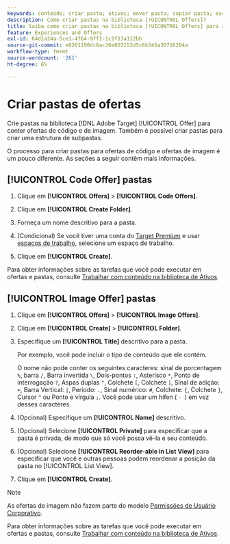 ```yaml
---
keywords: conteúdo; criar pasta; ativos; mover pasta; copiar pasta; excluir pasta; pasta de download; pasta
description: Como criar pastas na biblioteca [!UICONTROL Offers]?
title: Saiba como criar pastas na biblioteca [!UICONTROL Offers] para armazenar ofertas de código e imagem, bem como outras pastas.
feature: Experiences and Offers
exl-id: 64d1a24a-5ce1-4f64-9ff2-1c2f13a112bb
source-git-commit: e8201198dc6ac36e803153d5c6b345a30716204a
workflow-type: tm+mt
source-wordcount: '261'
ht-degree: 6%

---
```


# Criar pastas de ofertas

Crie pastas na biblioteca [!DNL Adobe Target] [!UICONTROL Offer] para conter ofertas de código e de imagem. Também é possível criar pastas para criar uma estrutura de subpastas.

O processo para criar pastas para ofertas de código e ofertas de imagem é um pouco diferente. As seções a seguir contêm mais informações.

## [!UICONTROL Code Offer] pastas

1. Clique em **[!UICONTROL Offers]** > **[!UICONTROL Code Offers]**.

1. Clique em **[!UICONTROL Create Folder]**.

1. Forneça um nome descritivo para a pasta.

1. (Condicional) Se você tiver uma conta do [Target Premium](/help/main/c-intro/intro.md#premium) e usar [espaços de trabalho](/help/main/administrating-target/c-user-management/property-channel/properties-overview.md##section_B82EB409B67C4D9D9D20CE30E48DB1DC), selecione um espaço de trabalho.

1. Clique em **[!UICONTROL Create]**.

Para obter informações sobre as tarefas que você pode executar em ofertas e pastas, consulte [Trabalhar com conteúdo na biblioteca de Ativos](/help/main/c-experiences/c-manage-content/assets-working.md).

## [!UICONTROL Image Offer] pastas

1. Clique em **[!UICONTROL Offers]** > **[!UICONTROL Image Offers]**.

1. Clique em **[!UICONTROL Create]** > **[!UICONTROL Folder]**.

1. Especifique um **[!UICONTROL Title]** descritivo para a pasta.

   Por exemplo, você pode incluir o tipo de conteúdo que ele contém.

   O nome não pode conter os seguintes caracteres: sinal de porcentagem `%`, barra `/`, Barra invertida `\`, Dois-pontos `:`, Asterisco `*`, Ponto de interrogação `?`, Aspas duplas `"`, Colchete `[`, Colchete `]`, Sinal de adição: `+`, Barra Vertical: `|`, Período: `.`, Sinal numérico: `#`, Colchete: `{`, Colchete `}`, Cursor `^` ou Ponto e vírgula `;`. Você pode usar um hífen ( `- `) em vez desses caracteres.

1. (Opcional) Especifique um **[!UICONTROL Name]** descritivo.
1. (Opcional) Selecione **[!UICONTROL Private]** para especificar que a pasta é privada, de modo que só você possa vê-la e seu conteúdo.
1. (Opcional) Selecione **[!UICONTROL Reorder-able in List View]** para especificar que você e outras pessoas podem reordenar a posição da pasta no [!UICONTROL List View].

1. Clique em **[!UICONTROL Create]**.

>[!NOTE]
>
>As ofertas de imagem não fazem parte do modelo [Permissões de Usuário Corporativo](/help/main/administrating-target/c-user-management/property-channel/property-channel.md).

Para obter informações sobre as tarefas que você pode executar em ofertas e pastas, consulte [Trabalhar com conteúdo na biblioteca de Ativos](/help/main/c-experiences/c-manage-content/assets-working.md).
